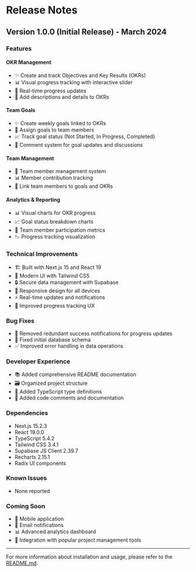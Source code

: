 # Release Notes

## Version 1.0.0 (Initial Release) - March 2024

### Features

#### OKR Management
- ✨ Create and track Objectives and Key Results (OKRs)
- 📊 Visual progress tracking with interactive slider
- 🔄 Real-time progress updates
- 📝 Add descriptions and details to OKRs

#### Team Goals
- ✨ Create weekly goals linked to OKRs
- 👥 Assign goals to team members
- 📈 Track goal status (Not Started, In Progress, Completed)
- 💬 Comment system for goal updates and discussions

#### Team Management
- 👥 Team member management system
- 📊 Member contribution tracking
- 🔗 Link team members to goals and OKRs

#### Analytics & Reporting
- 📊 Visual charts for OKR progress
- 📈 Goal status breakdown charts
- 👥 Team member participation metrics
- 📉 Progress tracking visualization

### Technical Improvements
- 🏗️ Built with Next.js 15 and React 19
- 🎨 Modern UI with Tailwind CSS
- 🔒 Secure data management with Supabase
- 📱 Responsive design for all devices
- ⚡ Real-time updates and notifications
- 🎯 Improved progress tracking UX

### Bug Fixes
- 🐛 Removed redundant success notifications for progress updates
- 🔧 Fixed initial database schema
- ✅ Improved error handling in data operations

### Developer Experience
- 📚 Added comprehensive README documentation
- 🗃️ Organized project structure
- 🔧 Added TypeScript type definitions
- 📝 Added code comments and documentation

### Dependencies
- Next.js 15.2.3
- React 19.0.0
- TypeScript 5.4.2
- Tailwind CSS 3.4.1
- Supabase JS Client 2.39.7
- Recharts 2.15.1
- Radix UI components

### Known Issues
- None reported

### Coming Soon
- 📱 Mobile application
- 🔔 Email notifications
- 📊 Advanced analytics dashboard
- 🔄 Integration with popular project management tools

---

For more information about installation and usage, please refer to the [README.md](../README.md). 